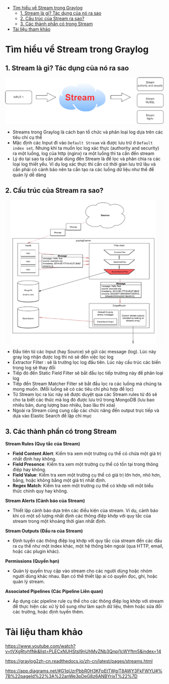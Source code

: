 - [Tìm hiểu về Stream trong Graylog](#tìm-hiểu-về-stream-trong-graylog)
  - [1. Stream là gì? Tác dụng của nó ra sao](#1-stream-là-gì-tác-dụng-của-nó-ra-sao)
  - [2. Cấu trúc của Stream ra sao?](#2-cấu-trúc-của-stream-ra-sao)
  - [3. Các thành phần có trong Stream](#3-các-thành-phần-có-trong-stream)
- [Tài liệu tham khảo](#tài-liệu-tham-khảo)
# Tìm hiểu về Stream trong Graylog
## 1. Stream là gì? Tác dụng của nó ra sao
![alt text](anh/Screenshot_28.png)
- Streams trong Graylog là cách bạn tổ chức và phân loại log dựa trên các tiêu chí cụ thể
- Mặc định các Input đi vào `Default Stream` và được lưu trữ ở `Default index set`. Nhưng khi ta muốn lọc log xác thực (authority and security) ra một luồng, log của http (nginx) ra một luồng thì ta cần đến stream
- Lý do tại sao ta cần phải dùng đến Stream là để lọc và phân chia ra các loại log thiết yếu. Ví dụ log xác thực thì cần có thời gian lưu trữ lâu và cần phải có cảnh báo nên ta cần tạo ra các luồng dữ liệu như thế để quản lý dễ dàng
## 2. Cấu trúc của Stream ra sao?
![alt text](anh/Screenshot_29.png)
- Đầu tiên từ các Input (hay Source) sẽ gửi các message (log). Lúc này gray log nhận được log thì nó sẽ đến việc lọc log
- Extractor Filter : sẽ là trường lọc log đầu tiên. Lúc này cấu trúc các biến trong log sẽ thay đổi
- Tiếp đó đến Static Field Filter sẽ bắt đầu lọc tiếp trường này để phân loại log
- Tiếp đến Stream Matcher Filter sẽ bắt đầu lọc ra các luồng mà chúng ta mong muốn. (Mỗi luồng sẽ có các tiêu chí phù hợp để lọc)
- Từ Stream lọc ra lúc này sẽ được duyệt qua các Stream rules từ đó sẽ cho ta biết các thức mà log đó được lưu trữ trong MongoDB (lưu bao nhiêu bản, dung lượng bao nhiêu, bao lâu thì xóa)
- Ngoài ra Stream cũng cung cấp các chức năng đến output trực tiếp và dựa vào Elastic Search để lập chỉ mục

## 3. Các thành phần có trong Stream 
**Stream Rules (Quy tắc của Stream)**

- **Field Content Alert**: Kiểm tra xem một trường cụ thể có chứa một giá trị nhất định hay không.
- **Field Presence**: Kiểm tra xem một trường cụ thể có tồn tại trong thông điệp hay không.
- **Field Value**: Kiểm tra xem một trường cụ thể có giá trị lớn hơn, nhỏ hơn, bằng, hoặc không bằng một giá trị nhất định.
- **Regex Match**: Kiểm tra xem một trường cụ thể có khớp với một biểu thức chính quy hay không.

**Stream Alerts (Cảnh báo của Stream)**

- Thiết lập cảnh báo dựa trên các điều kiện của stream. Ví dụ, cảnh báo khi có một số lượng nhất định các thông điệp khớp với quy tắc của stream trong một khoảng thời gian nhất định.

**Stream Outputs (Đầu ra của Stream)**

- Định tuyến các thông điệp log khớp với quy tắc của stream đến các đầu ra cụ thể như một index khác, một hệ thống bên ngoài (qua HTTP, email, hoặc các plugin khác).

**Permissions (Quyền hạn)**

- Quản lý quyền truy cập vào stream cho các người dùng hoặc nhóm người dùng khác nhau. Bạn có thể thiết lập ai có quyền đọc, ghi, hoặc quản lý stream.

**Associated Pipelines (Các Pipeline Liên quan)**

- Áp dụng các pipeline rule cụ thể cho các thông điệp log khớp với stream để thực hiện các xử lý bổ sung như làm sạch dữ liệu, thêm hoặc sửa đổi các trường, hoặc định tuyến thêm.

# Tài liệu tham khảo
https://www.youtube.com/watch?v=tVXgRtyhfNk&list=PLECxNUHStsl9nUhMyZNb3Qnpj1cWYftm5&index=14

https://graylog2zh-cn.readthedocs.io/zh-cn/latest/pages/streams.html

https://app.diagrams.net/#G1qUzrPbbR0H3KFpEtTWgjT8AWY3FkFWYU#%7B%22pageId%22%3A%22anWe3pDeG8z6ANBYrixT%22%7D